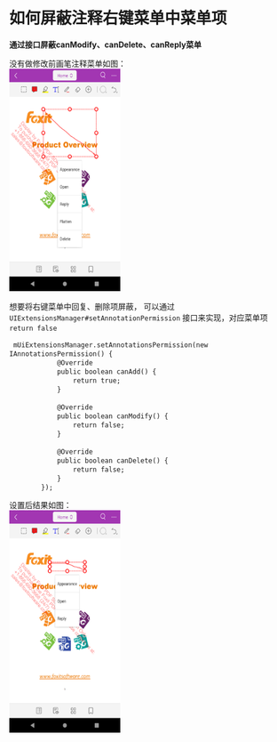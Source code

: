 # 如何屏蔽注释右键菜单中菜单项

__通过接口屏蔽canModify、canDelete、canReply菜单__

没有做修改前画笔注释菜单如图：  
<img alt="Screenshot_5" height="400" src="../screenshot/Screenshot_5.png" width="200"/>

想要将右键菜单中回复、删除项屏蔽，
可以通过 `UIExtensionsManager#setAnnotationPermission` 接口来实现，对应菜单项 `return false`
```code
 mUiExtensionsManager.setAnnotationsPermission(new IAnnotationsPermission() {
            @Override
            public boolean canAdd() {
                return true;
            }

            @Override
            public boolean canModify() {
                return false;
            }

            @Override
            public boolean canDelete() {
                return false;
            }
        });
```

设置后结果如图：  
<img alt="Screenshot_6" height="400" src="../screenshot/Screenshot_6.png" width="200"/>